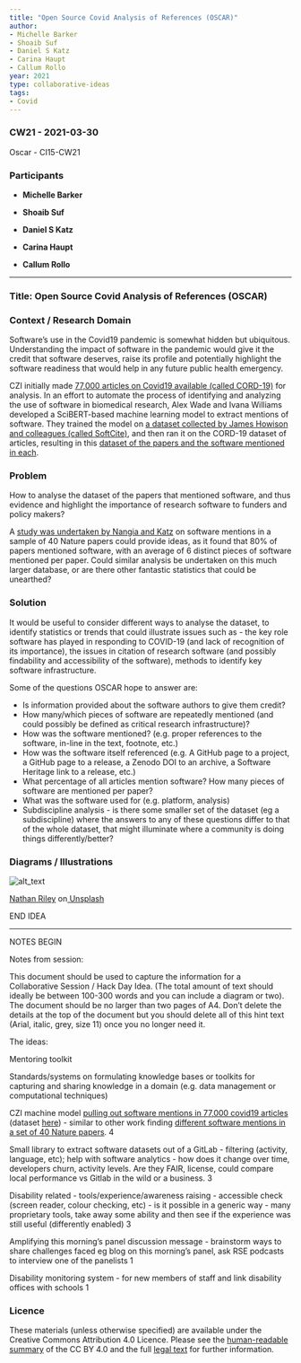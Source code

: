 ```yaml
---
title: "Open Source Covid Analysis of References (OSCAR)"
author:
- Michelle Barker
- Shoaib Suf
- Daniel S Katz
- Carina Haupt
- Callum Rollo
year: 2021
type: collaborative-ideas
tags:
- Covid
---
```


### CW21 - 2021-03-30

Oscar - CI15-CW21


### **Participants**

* **Michelle Barker**

* **Shoaib Suf**

* **Daniel S Katz**

* **Carina Haupt**

* **Callum Rollo**


---

### Title: Open Source Covid Analysis of References (OSCAR)


### **Context / Research Domain**


Software’s use in the Covid19 pandemic is somewhat hidden but ubiquitous. Understanding the impact of software in the pandemic would give it the credit that software deserves, raise its profile and potentially highlight the software readiness that would help in any future public health emergency.

CZI initially made [77,000 articles on Covid19 available (called CORD-19)](https://www.semanticscholar.org/cord19) for analysis.  In an effort to automate the process of identifying and analyzing the use of software in biomedical research, Alex Wade and Ivana Williams developed a SciBERT-based machine learning model to extract mentions of software. They trained the model on [a dataset collected by James Howison  and colleagues (called SoftCite)](https://github.com/howisonlab/softcite-dataset/), and then ran it on the CORD-19 dataset of articles, resulting in this [dataset of the papers and the software mentioned in each](https://datadryad.org/stash/dataset/doi:10.5061/dryad.vmcvdncs0).


### **Problem**

How to analyse the dataset of the papers that mentioned software, and thus evidence and highlight the importance of research software to funders and policy makers?

A [study was undertaken by Nangia and Katz](https://arxiv.org/abs/1706.06527) on software mentions in a sample of 40 Nature papers could provide ideas, as it found that 80% of papers mentioned software, with an average of 6 distinct pieces of software mentioned per paper. Could similar analysis be undertaken on this much larger database, or are there other fantastic statistics that could be unearthed?


### **Solution**

It would be useful to consider different ways to analyse the dataset, to identify statistics or trends that could illustrate issues such as - the key role software has played in responding to COVID-19 (and lack of recognition of its importance), the issues in citation of research software (and possibly findability and accessibility of the software), methods to identify key software infrastructure.

Some of the questions OSCAR hope to answer are:

*   Is information provided about the software authors to give them credit?
*   How many/which pieces of software are repeatedly mentioned (and could possibly be defined as critical research infrastructure)?
*   How was the software mentioned? (e.g. proper references to the software, in-line in the text, footnote, etc.)
*   How was the software itself referenced (e.g. A GitHub page to a project, a GitHub page to a release, a Zenodo DOI to an archive, a Software Heritage link to a release, etc.)
*   What percentage of all articles mention software? How many pieces of software are mentioned per paper?
*   What was the software used for (e.g. platform, analysis)
*   Subdiscipline analysis - is there some smaller set of the dataset (eg a subdiscipline) where the answers to any of these questions differ to that of the whole dataset, that might illuminate where a community is doing things differently/better?


### **Diagrams / Illustrations**


![alt_text](../images/cw21-cat.jpg)


[Nathan Riley](https://unsplash.com/@nrly?utm_source=unsplash&utm_medium=referral&utm_content=creditCopyText) on[ Unsplash](https://unsplash.com/s/photos/cat-paper?utm_source=unsplash&utm_medium=referral&utm_content=creditCopyText)

END IDEA

---


NOTES BEGIN

Notes from session:

This document should be used to capture the information for a Collaborative Session / Hack Day Idea. (The total amount of text should ideally be between 100-300 words and you can include a diagram or two). The document should be no larger than two pages of A4. Don’t delete the details at the top of the document but you should delete all of this hint text (Arial, italic, grey, size 11) once you no longer need it.

The ideas:

Mentoring toolkit

Standards/systems on formulating knowledge bases or toolkits for capturing and sharing knowledge in a domain (e.g. data management or computational techniques)

CZI machine model [pulling out software mentions in 77,000 covid19 articles](https://chanzuckerberg.com/newsroom/new-dataset-makes-coronavirus-research-open-and-machine-readable/) (dataset [here](https://pages.semanticscholar.org/coronavirus-research)) - similar to other work finding [different software mentions in a set of 40 Nature papers](https://arxiv.org/abs/1706.06527). 4

Small library to extract software datasets out of a GitLab  - filtering (activity, language, etc); help with software analytics - how does it change over time, developers churn, activity levels. Are they FAIR, license, could compare local performance vs Gitlab in the wild or a business. 3

Disability related - tools/experience/awareness raising - accessible check (screen reader, colour checking, etc) - is it possible in a generic way - many proprietary tools, take away some ability and then see if the experience was still useful (differently enabled) 3

Amplifying this morning’s panel discussion message - brainstorm ways to share challenges faced eg blog on this morning’s panel, ask RSE podcasts to interview one of the panelists 1

Disability monitoring system - for new members of staff and link disability offices with schools 1


### Licence

These materials (unless otherwise specified) are available under the Creative Commons Attribution 4.0 Licence. Please see the [human-readable summary](https://creativecommons.org/licenses/by/4.0/) of the CC BY 4.0 and the full [legal text](https://creativecommons.org/licenses/by/4.0/legalcode) for further information. 

